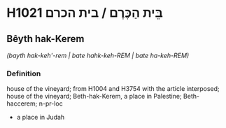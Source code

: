 # H1021 בֵּית הַכֶּרֶם / בית הכרם

## Bêyth hak-Kerem

_(bayth hak-keh'-rem | bate hahk-keh-REM | bate ha-keh-REM)_

### Definition

house of the vineyard; from H1004 and H3754 with the article interposed; house of the vineyard; Beth-hak-Kerem, a place in Palestine; Beth-haccerem; n-pr-loc

- a place in Judah
